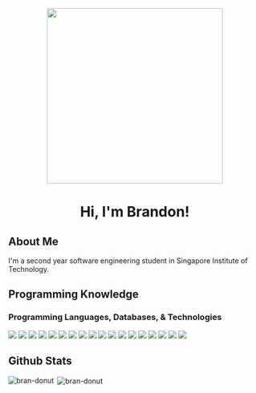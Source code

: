 <div align="center"><img src="https://hackaday.com/wp-content/uploads/2020/07/spinning-donut-featured.gif" height="350px"></div>
<h1 align="center">Hi, I'm Brandon!</h1>

## About Me
I'm a second year software engineering student in Singapore Institute of Technology. 

## Programming Knowledge
### Programming Languages, Databases, & Technologies
<img src="https://img.shields.io/badge/HTML5-E34F26?style=for-the-badge&logo=html5&logoColor=white"/><nobr>
<img src="https://img.shields.io/badge/CSS3-1572B6?style=for-the-badge&logo=css3&logoColor=white"/>
<img src="https://img.shields.io/badge/tailwindcss-%2338B2AC.svg?style=for-the-badge&logo=tailwind-css&logoColor=white"/>
<img src="https://img.shields.io/badge/JavaScript-323330?style=for-the-badge&logo=javascript&logoColor=F7DF1E"/>
<img src="https://img.shields.io/badge/node.js-6DA55F?style=for-the-badge&logo=node.js&logoColor=white"/>
<img src="https://img.shields.io/badge/React-20232A?style=for-the-badge&logo=react&logoColor=61DAFB"/><nobr>
<img src="https://img.shields.io/badge/Next.JS-000000?style=for-the-badge&logo=next.js&logoColor=white"/><nobr>
<img src="https://img.shields.io/badge/Gatsby-663399?style=for-the-badge&logo=gatsby&logoColor=white"/><nobr>
<img src="https://img.shields.io/badge/json-5E5C5C?style=for-the-badge&logo=json&logoColor=white"/>
<img src="https://img.shields.io/badge/MySQL-005C84?style=for-the-badge&logo=mysql&logoColor=white"/>
<img src="https://img.shields.io/badge/Python-FFD43B?style=for-the-badge&logo=python&logoColor=blue"/>
<img src="https://img.shields.io/badge/Pandas-2C2D72?style=for-the-badge&logo=pandas&logoColor=white"/>
<img src="https://img.shields.io/badge/C%2B%2B-00599C?style=for-the-badge&logo=c%2B%2B&logoColor=white"/>
<img src="https://img.shields.io/badge/C-00599C?style=for-the-badge&logo=c&logoColor=white"/>
<img src="https://img.shields.io/badge/Java-ED8B00?style=for-the-badge&logo=java&logoColor=white"/>
<img src="https://img.shields.io/badge/Visual_Studio_Code-0078D4?style=for-the-badge&logo=visual%20studio%20code&logoColor=white"/>
<img src="https://img.shields.io/badge/GIT-E44C30?style=for-the-badge&logo=git&logoColor=white"/>
<img src="https://img.shields.io/badge/github-%23121011.svg?style=for-the-badge&logo=github&logoColor=white"/>
  
## Github Stats
<p><img align="left" src="https://github-readme-stats.vercel.app/api?username=bran-donut&show_icons=true&theme=outrun&hide_border=true" alt="bran-donut" /></p>   <p>&nbsp;<img align="center" src="https://github-readme-stats.vercel.app/api/top-langs/?username=bran-donut&layout=compact&hide_border=true&theme=outrun&langs_count=8" alt="bran-donut" /></p>
